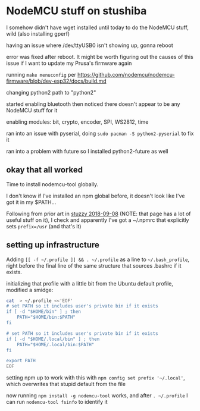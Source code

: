 # NodeMCU stuff on stushiba

I somehow didn't have wget installed until today to do the NodeMCU stuff, wild (also installing gperf)

having an issue where /dev/ttyUSB0 isn't showing up, gonna reboot

error was fixed after reboot. It might be worth figuring out the causes of this issue if I want to update my Prusa's firmware again

running `make menuconfig` per https://github.com/nodemcu/nodemcu-firmware/blob/dev-esp32/docs/build.md

changing python2 path to "python2"

started enabling bluetooth then noticed there doesn't appear to be any NodeMCU stuff for it

enabling modules: bit, crypto, encoder, SPI, WS2812, time

ran into an issue with pyserial, doing `sudo pacman -S python2-pyserial` to fix it

ran into a problem with future so I installed python2-future as well

## okay that all worked

Time to install nodemcu-tool globally.

I don't know if I've installed an npm global before, it doesn't look like I've got it in my $PATH...

Following from prior art in [stuzzy 2018-09-08](a70es-06g3f-e59rc-b1qdq-0qwck) (NOTE: that page has a lot of useful stuff on it), I check and apparently I've got a ~/.npmrc that explicitly sets `prefix=/usr` (and that's it)

## setting up infrastructure

Adding `[[ -f ~/.profile ]] && . ~/.profile` as a line to `~/.bash_profile`, right before the final line of the same structure that sources .bashrc if it exists.

initializing that profile with a little bit from the Ubuntu default profile, modified a smidge:

```bash
cat  > ~/.profile <<'EOF'
# set PATH so it includes user's private bin if it exists
if [ -d "$HOME/bin" ] ; then
    PATH="$HOME/bin:$PATH"
fi

# set PATH so it includes user's private bin if it exists
if [ -d "$HOME/.local/bin" ] ; then
    PATH="$HOME/.local/bin:$PATH"
fi

export PATH
EOF
```

setting npm up to work with this with `npm config set prefix '~/.local'`, which overwrites that stupid default from the file

now running `npm install -g nodemcu-tool` works, and after `. ~/.profile` I can run `nodemcu-tool fsinfo` to identify it
